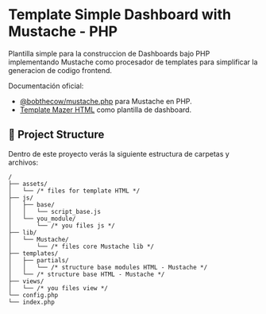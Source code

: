 Template Simple Dashboard with Mustache - PHP
============

Plantilla simple para la construccion de Dashboards bajo PHP implementando Mustache como procesador de templates para simplificar la generacion de codigo frontend.

Documentación oficial:

- [@bobthecow/mustache.php](https://github.com/bobthecow/mustache.php) para Mustache en PHP.
- [Template Mazer HTML](https://zuramai.github.io/mazer/) como plantilla de dashboard.

## 🚀 Project Structure

Dentro de este proyecto verás la siguiente estructura de carpetas y archivos:

```text
/
├── assets/
│   └── /* files for template HTML */
├── js/
│   ├── base/
│   │   └── script_base.js
│   └── you_module/
│       └── /* you files js */
├── lib/
│   └── Mustache/
│       └── /* files core Mustache lib */
├── templates/
│   ├── partials/
│   │   └── /* structure base modules HTML - Mustache */
│   └── /* structure base HTML - Mustache */
├── views/
│   └── /* you files view */
└── config.php
└── index.php
